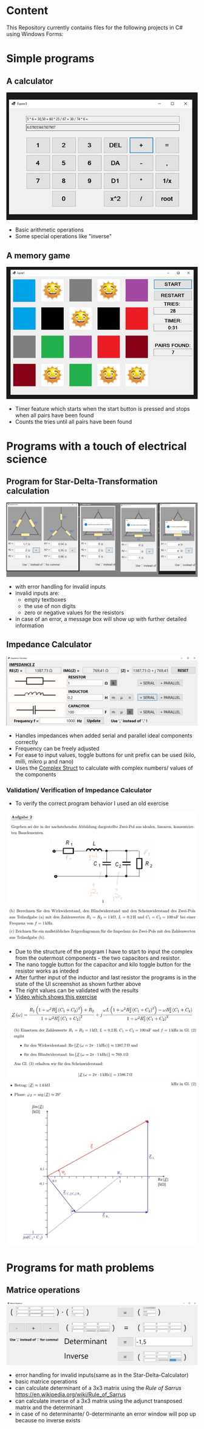 # Content
This Repository currently contains files for the following projects in C# using Windows Forms:

# Simple programs
## A calculator
![Calculator](./Images/Calc_SS.jpg)  
- Basic arithmetic operations
- Some special operations like "inverse"

## A memory game
![Memory](./Images/Memory_SS.jpg)  
- Timer feature which starts when the start button is pressed and stops when all pairs have been found
- Counts the tries until all pairs have been found

# Programs with a touch of electrical science
## Program for Star-Delta-Transformation calculation
![StarDeltaCalculator](/Images/StarDeltaCalculator.jpg)  
- with error handling for invalid inputs
- invalid inputs are:
  - empty textboxes
  - the use of non digits
  - zero or negative values for the resistors
- in case of an error, a message box will show up with further detailed information

## Impedance Calculator
![ImpCalc](/Images/ImpedanceCalculator.png)
- Handles impedances when added serial and parallel ideal components correctly
- Frequency can be freely adjusted
- For ease to input values, toggle buttons for unit prefix can be used (kilo, milli, mikro µ and nano)
- Uses the [Complex Struct](https://learn.microsoft.com/en-us/dotnet/api/system.numerics.complex?view=net-8.0) to calculate with complex numbers/ values of the components

### Validation/ Verification of Impedance Calculator
- To verify the correct program behavior I used an old exercise


![impedance](/Images/01Imp.jpg)
![impedance](/Images/02Imp.jpg)    
- Due to the structure of the program I have to start to input the complex from the outermost components - the two capacitors and resistor.
- The nano toggle button for the capacitor and kilo toggle button for the resistor works as inteded
- After further input of the inductor and last resistor the programs is in the state of the UI screenshot as shown further above
- The right values can be validated with the results
- [Video which shows this exercise](https://drive.google.com/file/d/115gpF89dc3XINt9LFQyMg3vU5QrDaxeg/view?usp=sharing)

  
![impedance](/Images/03Imp.jpg)
![impedance](/Images/04Imp.jpg)
![impedance](/Images/05Imp.jpg)

# Programs for math problems
## Matrice operations
![Matrices](/Images/Matrices.jpg)
- error handling for invalid inputs(same as in the Star-Delta-Calculator)
- basic matrice operations
- can calculate determinant of a 3x3 matrix using the *Rule of Sarrus* https://en.wikipedia.org/wiki/Rule_of_Sarrus
- can calculate inverse of a 3x3 matrix using the adjunct transposed matrix and the determinant
- in case of no determinante/ 0-determinante an error window will pop up because no inverse exists
